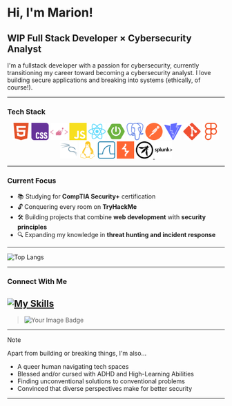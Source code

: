 # Hi, I'm Marion! 

## WIP Full Stack Developer × Cybersecurity Analyst
I'm a fullstack developer with a passion for cybersecurity, currently transitioning my career toward becoming a cybersecurity analyst. I love building secure applications and breaking into systems (ethically, of course!).

---

### Tech Stack

<p align="center">

  <a href="https://skillicons.dev" style="text-decoration: none;">
    <img height="40" src="./icons/html5-color.svg" alt="HTML"/>
  </a>
  <a href="https://skillicons.dev" style="text-decoration: none;">
    <img height="40" src="./icons/css-color.svg" alt="CSS"/>
  </a>
  <a href="https://skillicons.dev" style="text-decoration: none;">
    <img height="40" src="./icons/styledcomponents-color.svg" alt="Styled Components"/>
  </a>
  <a href="https://skillicons.dev" style="text-decoration: none;">
    <img height="40" src="./icons/javascript-color.svg" alt="JavaScript"/>
  </a>
  <a href="https://skillicons.dev" style="text-decoration: none;">
    <img height="40" src="./icons/react-color.svg" alt="React"/>
  </a>
<!--   <a href="https://skillicons.dev">
    <img height="40" src="./icons/java.svg" alt="Java"/> 
  </a> -->
  <a href="https://skillicons.dev" style="text-decoration: none;">
    <img height="40" src="./icons/springboot-color.svg" alt="Spring"/>
  </a>
  <a href="https://skillicons.dev" style="text-decoration: none;">
    <img height="40" src="./icons/postgresql-color.svg" alt="PostgreSQL"/>
  </a>
  <a href="https://skillicons.dev" style="text-decoration: none;">
    <img height="40" src="./icons/postman-color.svg" alt="Postman"/>
  </a>
  <a href="https://skillicons.dev" style="text-decoration: none;">
    <img height="40" src="./icons/vite-color.svg" alt="Vite"/>
  </a>
  <a href="https://skillicons.dev" style="text-decoration: none;">
    <img height="40" src="./icons/git-color.svg" alt="Git"/>
  </a>
  <!-- <a href="https://skillicons.dev">
    <img height="40" src="./icons/vscode.svg" alt="VS Code"/>
  </a> -->
  <a href="https://skillicons.dev" style="text-decoration: none;">
    <img height="40" src="./icons/figma-color.svg" alt="Figma"/>
  </a>
  </a>
  <a href="https://skillicons.dev" style="text-decoration: none;">
    <img height="40" src="./icons/kalilinux-color.svg" alt="Kali Linux"/>
  </a>
  <a href="https://skillicons.dev" style="text-decoration: none;">
    <img height="40" src="./icons/linux-color.svg" alt="Linux"/>
  </a>
  <a href="https://www.wireshark.org/" style="text-decoration: none;">
    <img height="40" src="./icons/wireshark-color.svg" alt="Wireshark"/>
  </a>
  <a href="https://portswigger.net/burp" style="text-decoration: none;">
    <img height="40" src="./icons/burpsuite-color.svg" alt="Burp Suite"/>
  </a>
  <a href="https://www.zaproxy.org/">
    <img height="40" src="./icons/owasp.svg" alt="OWASP ZAP" style="text-decoration: none;"/>
  </a>
  <a href="https://www.splunk.com/" style="text-decoration: none;">
    <img height="40" src="./icons/splunk.svg" alt="Splunk"/>
  </a>
<!--   <a href="https://www.tcpdump.org/">
    <img height="40" src="./icons/tcpdump.svg" alt="TCPdump"/>
  </a>
  <a href="https://nmap.org/">
    <img height="40" src="./icons/nmap.svg" alt="Nmap"/>
  </a>
  <a href="https://github.com/OJ/gobuster">
    <img height="40" src="./icons/gobuster.svg" alt="Gobuster"/>
  </a>
  <a href="https://attack.mitre.org/">
    <img height="40" src="./icons/mitre.svg" alt="MITRE ATT&CK"/>
  </a>
  <a href="https://www.openwall.com/john/">
    <img height="40" src="./icons/johntheripper.svg" alt="John the Ripper"/>
  </a>
  <a href="https://github.com/vanhauser-thc/thc-hydra">
    <img height="40" src="./icons/hydra.svg" alt="Hydra"/>
  </a> -->
</p>

<!-- 
[![My Skills](https://skillicons.dev/icons?i=html,css,styledcomponents,js,react,java,spring,postgres,postman,vite,git,vscode,figma,bash,powershell,kali,linux&perline=10)](https://skillicons.dev)
<br>[![Wireshark](#1679A7)](https://www.wireshark.org/)
[![TCPdump](https://img.shields.io/badge/TCPdump-1E90FF?style=flat)](https://www.tcpdump.org/)
[![Nmap](https://img.shields.io/badge/Nmap-4682B4?style=flat)](https://nmap.org/)
[![Burp Suite](https://img.shields.io/badge/Burp_Suite-FF6600?style=flat&logo=burp-suite&logoColor=white)](https://portswigger.net/burp)
[![Gobuster](https://img.shields.io/badge/Gobuster-FF4500?style=flat)](https://github.com/OJ/gobuster)
[![OWASP ZAP](https://img.shields.io/badge/OWASP_ZAP-000000?style=flat&logo=owasp&logoColor=white)](https://www.zaproxy.org/)
[![Splunk](https://img.shields.io/badge/Splunk-000000?style=flat&logo=splunk&logoColor=white)](https://www.splunk.com/)
[![MITRE ATT&CK](https://img.shields.io/badge/MITRE_ATT%26CK-FF0000?style=flat)](https://attack.mitre.org/)
[![John the Ripper](https://img.shields.io/badge/John_the_Ripper-8A2BE2?style=flat)](https://www.openwall.com/john/)
[![Hydra](https://img.shields.io/badge/Hydra-32CD32?style=flat)](https://github.com/vanhauser-thc/thc-hydra)
 -->
---

### Current Focus
- 📚 Studying for **CompTIA Security+** certification
- 🔓 Conquering every room on **TryHackMe**
- 🛠 Building projects that combine **web development** with **security principles**
- 🔍 Expanding my knowledge in **threat hunting and incident response**

---

![Top Langs](https://github-readme-stats.vercel.app/api/top-langs/?username=cuyass&layout=compact&theme=radical)

---

### Connect With Me
[![My Skills](https://skillicons.dev/icons?i=linkedin)](https://linkedin.com/in/mariona-cuyas)
---
> <img src="https://tryhackme-badges.s3.amazonaws.com/Cuyas.png" alt="Your Image Badge" />
---

> [!NOTE]
> 
> Apart from building or breaking things, I'm also...
> - A queer human navigating tech spaces
> - Blessed and/or cursed with ADHD and High-Learning Abilities
> - Finding unconventional solutions to conventional problems
> - Convinced that diverse perspectives make for better security

---



<!--
**cuyass/cuyass** is a ✨ _special_ ✨ repository because its `README.md` (this file) appears on your GitHub profile.

Here are some ideas to get you started:

- 🔭 I’m currently working on ...
- 🌱 I’m currently learning ...
- 👯 I’m looking to collaborate on ...
- 🤔 I’m looking for help with ...
- 💬 Ask me about ...
- 📫 How to reach me: ...
- 😄 Pronouns: ...
- ⚡ Fun fact: ...
-->
